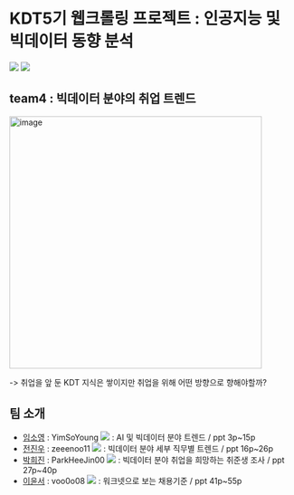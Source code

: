 # KDT5기 웹크롤링 프로젝트 : 인공지능 및 빅데이터 동향 분석
<img src="https://img.shields.io/badge/PyCharm-000000?style=flat-square&logo=PyCharm&logoColor=white"/> <img src="https://img.shields.io/badge/Anaconda-44A833?style=flat-square&logo=Anaconda&logoColor=white"/>
## team4 : 빅데이터 분야의 취업 트렌드

<img width="446" alt="image" src="https://github.com/KDT-CRAWLING-ORGANIZAION/CRAWLING_PROJECT/assets/155411941/d3a0846b-0ff0-41df-b3e7-397943e6030a">

-> 취업을 앞 둔 KDT 지식은 쌓이지만 취업을 위해 어떤 방향으로 향해야할까?

## 팀 소개
- [임소영](https://github.com/KDT-CRAWLING-ORGANIZAION/CRAWLING_PROJECT/tree/main/YS) : YimSoYoung <a href="https://github.com/YimSoYoung1001" height="5" width="10" target="_blank">
	<img src="https://img.shields.io/badge/github-181717?style=flat-square&logo=github&logoColor=white"/><a> : AI 및 빅데이터 분야 트렌드 / ppt 3p~15p
- [전진우](https://github.com/KDT-CRAWLING-ORGANIZAION/CRAWLING_PROJECT/tree/main/JW) : zeeenoo11 <a href="https://github.com/zeeenoo11" height="5" width="10" target="_blank">
	<img src="https://img.shields.io/badge/github-181717?style=flat-square&logo=github&logoColor=white"/><a> : 빅데이터 분야 세부 직무별 트렌드 / ppt 16p~26p
- [박희진](https://github.com/KDT-CRAWLING-ORGANIZAION/CRAWLING_PROJECT/tree/main/HJ) : ParkHeeJin00 <a href="https://github.com/ParkHeeJin00" height="5" width="10" target="_blank">
	<img src="https://img.shields.io/badge/github-181717?style=flat-square&logo=github&logoColor=white"/><a> : 빅데이터 분야 취업을 희망하는 취준생 조사 / ppt 27p~40p
- [이윤서](https://github.com/KDT-CRAWLING-ORGANIZAION/CRAWLING_PROJECT/tree/main/YS) : voo0o08 <a href="https://github.com/voo0o08" height="5" width="10" target="_blank">
	<img src="https://img.shields.io/badge/github-181717?style=flat-square&logo=github&logoColor=white"/><a> : 워크넷으로 보는 채용기준 / ppt 41p~55p



